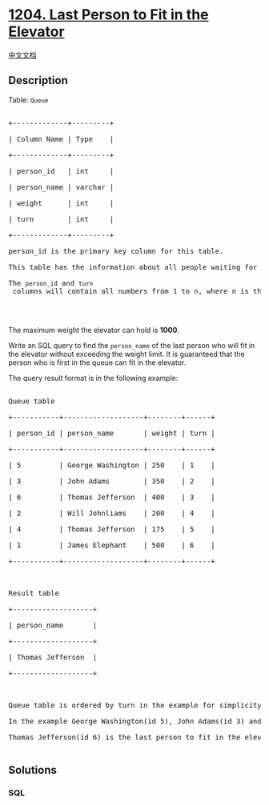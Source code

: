 # [1204. Last Person to Fit in the Elevator](https://leetcode.com/problems/last-person-to-fit-in-the-elevator)

[中文文档](/solution/1200-1299/1204.Last%20Person%20to%20Fit%20in%20the%20Elevator/README.md)

## Description

<p>Table: <code>Queue</code></p>



<pre>

+-------------+---------+

| Column Name | Type    |

+-------------+---------+

| person_id   | int     |

| person_name | varchar |

| weight      | int     |

| turn        | int     |

+-------------+---------+

person_id is the primary key column for this table.

This table has the information about all people waiting for an elevator.

The <code>person_id</code>&nbsp;and <code>turn</code> columns will contain all numbers from 1 to n, where n is the number of rows in the table.

</pre>



<p>&nbsp;</p>



<p>The maximum weight the elevator can hold is <strong>1000</strong>.</p>



<p>Write an SQL query to find the&nbsp;<code>person_name</code> of the last person who will fit in the elevator without exceeding the weight limit. It is guaranteed that the person who is&nbsp;first in the queue can fit in the elevator.</p>



<p>The query result format is in the following example:</p>



<pre>

Queue table

+-----------+-------------------+--------+------+

| person_id | person_name       | weight | turn |

+-----------+-------------------+--------+------+

| 5         | George Washington | 250    | 1    |

| 3         | John Adams        | 350    | 2    |

| 6         | Thomas Jefferson  | 400    | 3    |

| 2         | Will Johnliams    | 200    | 4    |

| 4         | Thomas Jefferson  | 175    | 5    |

| 1         | James Elephant    | 500    | 6    |

+-----------+-------------------+--------+------+



Result table

+-------------------+

| person_name       |

+-------------------+

| Thomas Jefferson  |

+-------------------+



Queue table is ordered by turn in the example for simplicity.

In the example George Washington(id 5), John Adams(id 3) and Thomas Jefferson(id 6) will enter the elevator as their weight sum is 250 + 350 + 400 = 1000.

Thomas Jefferson(id 6) is the last person to fit in the elevator because he has the last turn in these three people.

</pre>



## Solutions

<!-- tabs:start -->

### **SQL**

```sql

```

<!-- tabs:end -->